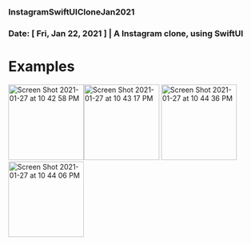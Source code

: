 ### InstagramSwiftUICloneJan2021
### Date: [ Fri, Jan 22, 2021 ] | A Instagram clone, using SwiftUI

# Examples
<img width="151" alt="Screen Shot 2021-01-27 at 10 42 58 PM" src="https://user-images.githubusercontent.com/44812411/106058661-db720680-60f1-11eb-96da-5c8e90b41bd3.png"><img width="151" alt="Screen Shot 2021-01-27 at 10 43 17 PM" src="https://user-images.githubusercontent.com/44812411/106058664-dca33380-60f1-11eb-9f25-5f29f3108b05.png">    <img width="151" alt="Screen Shot 2021-01-27 at 10 44 36 PM" src="https://user-images.githubusercontent.com/44812411/106058668-ddd46080-60f1-11eb-95dd-40014cf9203f.png"><img width="151" alt="Screen Shot 2021-01-27 at 10 44 06 PM" src="https://user-images.githubusercontent.com/44812411/106058677-de6cf700-60f1-11eb-864a-0f0ee7693303.png">



